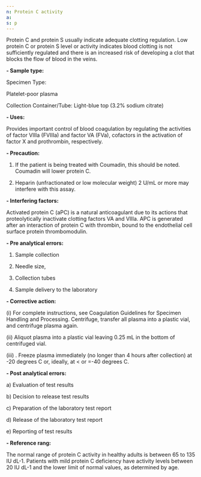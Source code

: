 ```yaml
---
n: Protein C activity
a: 
s: p
---
```



Protein C and protein S usually indicate adequate clotting regulation. Low protein C or protein S level or activity indicates blood clotting is not sufficiently regulated and there is an increased risk of developing a clot that blocks the flow of blood in the veins.

__-	Sample type:__

Specimen Type:

Platelet-poor plasma

Collection Container/Tube: Light-blue top (3.2% sodium citrate)

__-	Uses:__

 
Provides important control of blood coagulation by regulating the activities of factor VIIIa (FVIIIa) and factor VA (FVa), cofactors in the activation of factor X and prothrombin, respectively.

__-	Precaution:__

1. If the patient is being treated with Coumadin, this should be noted. Coumadin will lower protein C.

2. Heparin (unfractionated or low molecular weight) 2 U/mL or more may interfere with this assay.

__-	Interfering factors:__

Activated protein C (aPC) is a natural anticoagulant due to its actions that proteolytically inactivate clotting factors VA and VIIIa. APC is generated after an interaction of protein C with thrombin, bound to the endothelial cell surface protein thrombomodulin.

__-	Pre analytical errors:__

1)	Sample collection 

2)	Needle size,

3)	Collection tubes

4)	Sample delivery to the laboratory

__-	Corrective action:__

(i)	For complete instructions, see Coagulation Guidelines for Specimen Handling and Processing. Centrifuge, transfer all plasma into a plastic vial, and centrifuge plasma again.

(ii)	Aliquot plasma into a plastic vial leaving 0.25 mL in the bottom of centrifuged vial.

(iii)	. Freeze plasma immediately (no longer than 4 hours after collection) at -20 degrees C or, ideally, at < or =-40 degrees C.

__-	Post analytical errors:__

a)	Evaluation of test results

b)	Decision to release test results

c)	Preparation of the laboratory test report

d)	Release of the laboratory test report

e)	Reporting of test results

__-	Reference rang:__

The normal range of protein C activity in healthy adults is between 65 to 135 IU dL-1. Patients with mild protein C deficiency have activity levels between 20 IU dL-1 and the lower limit of normal values, as determined by age.
